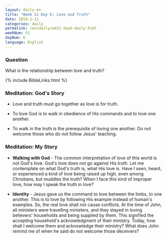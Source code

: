 ```yaml
---
layout: daily-en
title: "Week 51 Day 6: Love and Truth"
date: 2019-1-12 
categories: daily
permalink: /en/daily/wk51-day6-daily.html
weekNum: 51
dayNum: 6
language: English
---
```


### Question     
What is the relationship between love and truth?

{% include BibleLinks.html %} 

### Meditation: God's Story   
+ Love and truth must go together as love is for truth. 

+ To love God is to walk in obedience of His commands and to love one another. 

+ To walk in the truth is the prerequisite of loving one another. Do not welcome those who do not follow Jesus' teaching. 

### Meditation: My Story   
+ **Walking with God** - The common interpretation of love of this world is not God's love. God's love does not go against His truth. Let me contemplate on what God's truth is, what His love is. Have I seen, heard, or experienced a kind of love being raised up high, even among Christians, but muddles the truth? When I face this kind of improper love, how may I speak the truth in love? 

+ **Identity** - Jesus gave us the command to love between the limbs, to one another. This is to love by following His example instead of human's examples. So, the real love shall not cause conflicts. At the time of John, all ministers were travelling ministers, and they stayed in loving believers' households and being supplied by them. This signified the accepting household's acknowledgment of their ministry. Today, how shall I welcome them and acknowledge their ministry? What does John remind me of when he said do not welcome those deceivers? 
